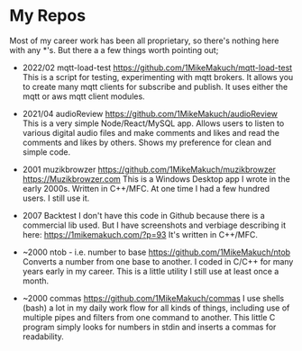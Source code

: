 # My Repos

Most of my career work has been all proprietary, so there's nothing here with any *'s. But there a a few things worth pointing out;

* 2022/02 mqtt-load-test https://github.com/1MikeMakuch/mqtt-load-test
This is a script for testing, experimenting with mqtt brokers. It allows you to create many mqtt clients for subscribe and publish. It uses either the mqtt or aws mqtt client modules.

* 2021/04 audioReview https://github.com/1MikeMakuch/audioReview
This is a very simple Node/React/MySQL app. Allows users to listen to various digital audio files and make comments and likes and read the comments and likes by others. Shows my preference for clean and simple code.

* 2001 muzikbrowzer https://github.com/1MikeMakuch/muzikbrowzer https://Muzikbrowzer.com
This is a Windows Desktop app I wrote in the early 2000s. Written in C++/MFC. At one time I had a few hundred users. I still use it.

* 2007 Backtest
I don't have this code in Github because there is a commercial lib used. But I have screenshots and verbiage describing it here: https://1mikemakuch.com/?p=93
It's written in C++/MFC.

* ~2000 ntob - i.e. number to base https://github.com/1MikeMakuch/ntob Converts a number from one base to another.
I coded in C/C++ for many years early in my career. This is a little utility I still use at least once a month.

* ~2000 commas https://github.com/1MikeMakuch/commas
I use shells (bash) a lot in my daily work flow for all kinds of things, including use of multiple pipes and filters from one command to another. This little C program simply looks for numbers in stdin and inserts a commas for readability.